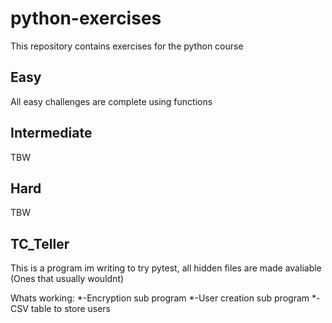 # python-exercises

This repository contains exercises for the python course

## Easy

All easy challenges are complete using functions

## Intermediate

TBW

## Hard

TBW

## TC_Teller

This is a program im writing to try pytest, all hidden files are made avaliable (Ones that usually wouldnt)

Whats working:
    *-Encryption sub program
    *-User creation sub program
    *-CSV table to store users


